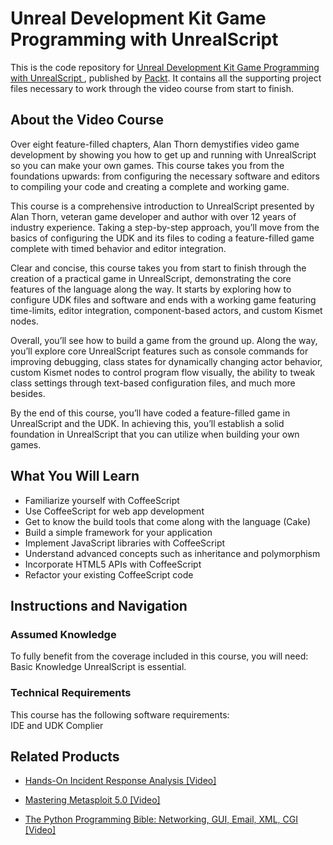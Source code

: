 # Unreal Development Kit Game Programming with UnrealScript 
This is the code repository for [Unreal Development Kit Game Programming with UnrealScript ](https://www.packtpub.com/web-development/building-application-coffeescript-video?utm_source=github&utm_medium=repository&utm_campaign=9781783283675), published by [Packt](https://www.packtpub.com/?utm_source=github). It contains all the supporting project files necessary to work through the video course from start to finish.
## About the Video Course
Over eight feature-filled chapters, Alan Thorn demystifies video game development by showing you how to get up and running with UnrealScript so you can make your own games. This course takes you from the foundations upwards: from configuring the necessary software and editors to compiling your code and creating a complete and working game.

This course is a comprehensive introduction to UnrealScript presented by Alan Thorn, veteran game developer and author with over 12 years of industry experience. Taking a step-by-step approach, you’ll move from the basics of configuring the UDK and its files to coding a feature-filled game complete with timed behavior and editor integration.

Clear and concise, this course takes you from start to finish through the creation of a practical game in UnrealScript, demonstrating the core features of the language along the way. It starts by exploring how to configure UDK files and software and ends with a working game featuring time-limits, editor integration, component-based actors, and custom Kismet nodes.

Overall, you’ll see how to build a game from the ground up. Along the way, you’ll explore core UnrealScript features such as console commands for improving debugging, class states for dynamically changing actor behavior, custom Kismet nodes to control program flow visually, the ability to tweak class settings through text-based configuration files, and much more besides.

By the end of this course, you’ll have coded a feature-filled game in UnrealScript and the UDK. In achieving this, you’ll establish a solid foundation in UnrealScript that you can utilize when building your own games.

<H2>What You Will Learn</H2>
<DIV class=book-info-will-learn-text>
<UL>
<LI>Familiarize yourself with CoffeeScript 
<LI>Use CoffeeScript for web app development 
<LI>Get to know the build tools that come along with the language (Cake) 
<LI>Build a simple framework for your application 
<LI>Implement JavaScript libraries with CoffeeScript 
<LI>Understand advanced concepts such as inheritance and polymorphism 
<LI>Incorporate HTML5 APIs with CoffeeScript 
<LI>Refactor your existing CoffeeScript code </LI></UL></DIV>

## Instructions and Navigation
### Assumed Knowledge
To fully benefit from the coverage included in this course, you will need:<br/>
Basic Knowledge UnrealScript is essential.
### Technical Requirements
This course has the following software requirements:<br/>
IDE and UDK Complier


## Related Products
* [Hands-On Incident Response Analysis [Video]](https://www.packtpub.com/networking-and-servers/hands-incident-response-analysis-video?utm_source=github&utm_medium=repository&utm_campaign=9781838552046)

* [Mastering Metasploit 5.0 [Video]](https://www.packtpub.com/networking-and-servers/mastering-metasploit-50-video?utm_source=github&utm_medium=repository&utm_campaign=9781838551544)

* [The Python Programming Bible: Networking, GUI, Email, XML, CGI [Video]](https://www.packtpub.com/application-development/python-programming-bible-networking-gui-email-xml-cgi-video?utm_source=github&utm_medium=repository&utm_campaign=9781838559960)

